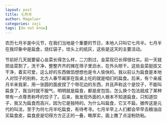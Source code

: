 ```yaml
---
layout: post
title: 七月半
author: Mageluer
categories: zaji
tags: [do not know]
---
```

农历七月半是中元节，在我们当地是个重要的节日，本地人只叫它七月半。七月半在我印象中是扁食，烧红袋子，坟头上的纸灰，这些是这天的主要活动。

节前好几天就要留心韭菜长得怎么样，二刀割过，韭菜现已长得很壮实。前一天就把韭菜割了，洗干净，整整齐齐的摊在筛子里沥水，在外头晾干。这些韭菜挺拔又干净，着实可爱，这么好的东西做馅想想也是令人愉快的。我以前认为扁食是本地人对饺子的别称，北方人春节阖家在饭桌上吃的就是咱们的扁食。后来，有个亲戚月半来我家，用一张圆的面皮捏了个带花边的东西，并且声称这个是饺子，不能叫扁食了，我当时就不服气，明明就是扁食，都是皮包馅，怎么换个包法就成了某种带有一点尊贵称呼的饺子了。后来，我发现外面的人根本不知道扁食，只知道饺子，我又为扁食而高兴，因为它是独特的。为什么叫扁食，它又不扁，据传这是元代的叫法，至于为何七月半吃扁食，有待考寻。七月半早上人们都会早早去粮油店买扁食皮，扁食皮是切得方方正正的一叠，略厚实，面上撒了点淀粉防粘。
